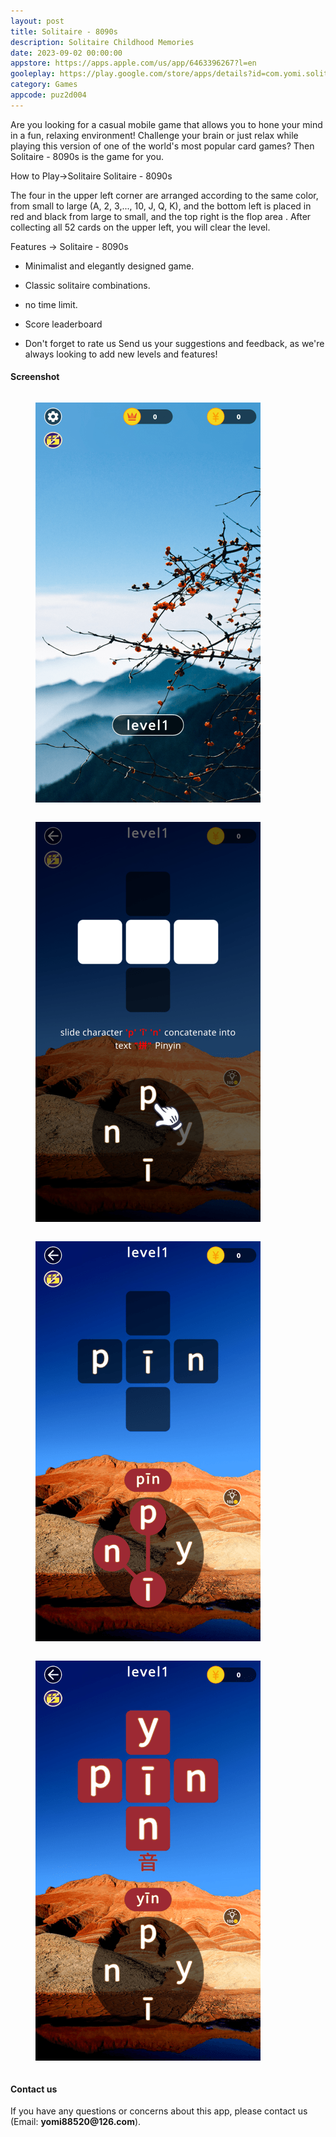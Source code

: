 ```yaml
---
layout: post
title: Solitaire - 8090s
description: Solitaire Childhood Memories
date: 2023-09-02 00:00:00
appstore: https://apps.apple.com/us/app/6463396267?l=en
gooleplay: https://play.google.com/store/apps/details?id=com.yomi.solitaire
category: Games
appcode: puz2d004
---
```


Are you looking for a casual mobile game that allows you to hone your mind in a fun, relaxing environment! Challenge your brain or just relax while playing this version of one of the world's most popular card games? Then Solitaire - 8090s is the game for you.

How to Play→Solitaire Solitaire - 8090s

The four in the upper left corner are arranged according to the same color, from small to large (A, 2, 3,..., 10, J, Q, K), and the bottom left is placed in red and black from large to small, and the top right is the flop area . After collecting all 52 cards on the upper left, you will clear the level.

Features → Solitaire - 8090s

- Minimalist and elegantly designed game.
- Classic solitaire combinations.
- no time limit.
- Score leaderboard

- Don't forget to rate us
Send us your suggestions and feedback, as we're always looking to add new levels and features!



#### Screenshot

<style>
    figure {
        display: inline-block;
        margin-top: 1em;
        margin-bottom: 1em;
        margin-left: 40px;
        margin-right: 40px;
    }
</style>


<figure>
<img src="images\ss\puz2d003\1.png" width="360" height="640">
</figure>
<figure>
<img src="images\ss\puz2d003\2.png" width="360" height="640">
</figure>
<figure>
<img src="images\ss\puz2d003\3.png" width="360" height="640">
</figure>
<figure>
<img src="images\ss\puz2d003\4.png" width="360" height="640">
</figure>



#### Contact us

If you have any questions or concerns about this app, please contact us (Email:  __yomi88520@126.com__).


<br>
<br>
<br>
<br>

